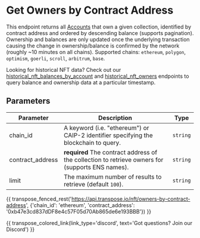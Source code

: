 # Get Owners by Contract Address

This endpoint returns all [Accounts](../models/nft_owner_model.md) that own a given collection, identified by contract address and ordered by descending balance (supports pagination). Ownership and balances are only updated once the underlying transaction causing the change in ownership/balance is confirmed by the network (roughly ~10 minutes on all chains). Supported chains: `ethereum`, `polygon`, `optimism`, `goerli`, `scroll`, `arbitrum`, `base`.

Looking for historical NFT data? Check out our [historical_nft_balances_by_account](historical_nft_balances_by_account.md) and [historical_nft_owners](historical_nft_owners.md) endpoints to query balance and ownership data at a particular timestamp.

## Parameters
| Parameter     | Description                                                                          | Type     | 
|---------------|--------------------------------------------------------------------------------------|----------|
| chain_id      | A keyword (i.e. "ethereum") or CAIP-2 identifier specifying the blockchain to query. | `string` | 
| contract_address | **required** The contract address of the collection to retrieve owners for (supports ENS names).   | `string` | 
| limit | The maximum number of results to retrieve (default `100`). | `string` |

{{ transpose_fenced_rest('https://api.transpose.io/nft/owners-by-contract-address', {'chain_id': 'ethereum', 'contract_address': '0xb47e3cd837dDF8e4c57F05d70Ab865de6e193BBB'}) }}

{{ transpose_colored_link(link_type='discord', text='Got questions?  Join our Discord') }}
